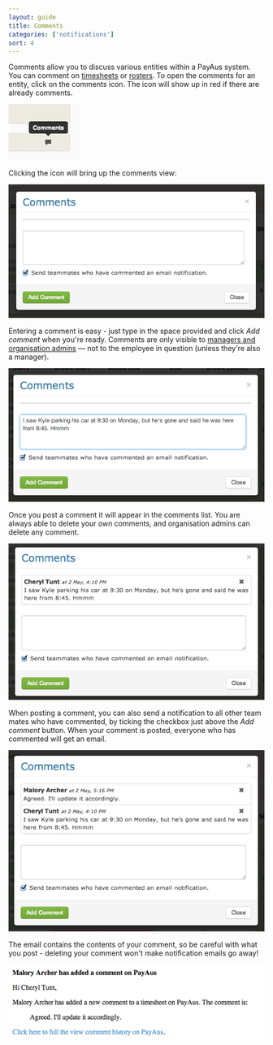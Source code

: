 ```yaml
---
layout: guide
title: Comments
categories: ['notifications']
sort: 4
---
```


Comments allow you to discuss various entities within a PayAus system. You can comment on [timesheets](../../timesheets/) or [rosters](../../rosters/). To open the comments for an entity, click on the comments icon. The icon will show up in red if there are already comments.

![Comments icon](/img/notifications/comments_icon.png)

Clicking the icon will bring up the comments view:

![An empty comments view](/img/notifications/no_comments.png)

Entering a comment is easy - just type in the space provided and click *Add comment* when you're ready. Comments are only visible to [managers and organisation admins](../../staff/team/#roles) &mdash; not to the employee in question (unless they're also a manager).

![Adding a comment](/img/notifications/adding_comment.png)

Once you post a comment it will appear in the comments list. You are always able to delete your own comments, and organisation admins can delete any comment.

![New comment posted](/img/notifications/added_comment.png)

When posting a comment, you can also send a notification to all other team mates who have commented, by ticking the checkbox just above the *Add comment* button. When your comment is posted, everyone who has commented will get an email.

![Replying to a comment](/img/notifications/comment_reply.png)

The email contains the contents of your comment, so be careful with what you post - deleting your comment won't make notification emails go away!

![Comment email notifications](/img/notifications/comment_email.png)